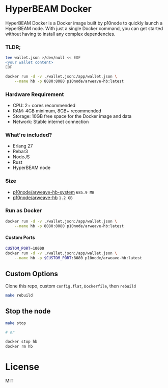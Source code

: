 # HyperBEAM Docker

HyperBEAM Docker is a Docker image built by p10node to quickly launch a HyperBEAM node. With just a single Docker command, you can get started without having to install any complex dependencies.

### TLDR;

```bash
tee wallet.json >/dev/null << EOF
<your wallet content>
EOF

docker run -d -v ./wallet.json:/app/wallet.json \
    --name hb -p 8080:8080 p10node/arweave-hb:latest
```

### Hardware Requirement

- CPU: 2+ cores recommended
- RAM: 4GB minimum, 8GB+ recommended
- Storage: 10GB free space for the Docker image and data
- Network: Stable internet connection

### What're included?

- Erlang 27
- Rebar3
- NodeJS
- Rust
- HyperBEAM node

### Size

- [p10node/arweave-hb-system](https://hub.docker.com/r/p10node/arweave-hb-system) `685.9 MB`
- [p10node/arweave-hb](https://hub.docker.com/r/p10node/arweave-hb) `1.2 GB`

### Run as Docker

```bash
docker run -d -v ./wallet.json:/app/wallet.json \
    --name hb -p 8080:8080 p10node/arweave-hb:latest
```

#### Custom Ports

```bash
CUSTOM_PORT=10000
docker run -d -v ./wallet.json:/app/wallet.json \
    --name hb -p $CUSTOM_PORT:8080 p10node/arweave-hb:latest
```

## Custom Options

Clone this repo, custom `config.flat`, `Dockerfile`, then `rebuild`

```bash
make rebuild
```

## Stop the node

```bash
make stop

# or 

docker stop hb
docker rm hb
```

# License

MIT
